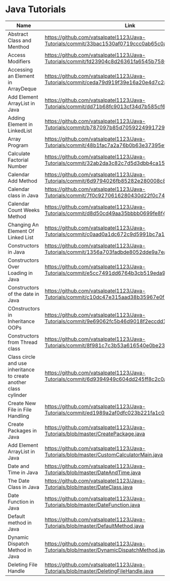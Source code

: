 # Java Tutorials

| Name                                                              | Link                                                                                         |
|-------------------------------------------------------------------|----------------------------------------------------------------------------------------------|
| Abstract Class and Menthod                                        | https://github.com/vatsalpatel1123/Java-Tutorials/commit/33bac1530af0719ccc0ab65c0ae449c7968a57c4 |
| Access Modifiers                                                  | https://github.com/vatsalpatel1123/Java-Tutorials/commit/fd23904c8d26361fa6545b7580b13f81859db076 |
| Accessing an Element in ArrayDeque                                | https://github.com/vatsalpatel1123/Java-Tutorials/commit/ceda79d919f39e16a20e4d7c28cc67175e239510 |
| Add Element ArrayList in Java                                     |https://github.com/vatsalpatel1123/Java-Tutorials/commit/dd71b68fc9013cf34d7b585cf66d1e6a03366765|
| Adding Element in LinkedList                                      |https://github.com/vatsalpatel1123/Java-Tutorials/commit/b787097b85d70592249917291927369ccaec1862|
| Array Program                                                     |https://github.com/vatsalpatel1123/Java-Tutorials/commit/48b1fac7a2a76b0b63e37395e9ca43bf518c0742|
| Calculate Factorial Number                                        |https://github.com/vatsalpatel1123/Java-Tutorials/commit/32ab2da3c82c7d5d3dbb4ca1534af1fb48337fd1|
| Calendar Add Method                                               |https://github.com/vatsalpatel1123/Java-Tutorials/commit/6d9794026fb85282e280008c8fc0a30653309943|
| Calendar class in Java                                            |https://github.com/vatsalpatel1123/Java-Tutorials/commit/7f0c9270616280430d22f0c7430e7ac72ec7b66b|
| Calendar Count Weeks Method                                       |https://github.com/vatsalpatel1123/Java-Tutorials/commit/d8d50cd49aa35bbbb0699fe8f4cc94212da0d81a|
| Changing An Element Of Linked List                                |https://github.com/vatsalpatel1123/Java-Tutorials/commit/c0aad0a1dc672c9d5991bc7a1d19451a2eb7c208|
| Constructors in Java                                              |https://github.com/vatsalpatel1123/Java-Tutorials/commit/1356a703fadbde8052dde9a7ea52e1c5a5231e95|
| Constructors Over Loading in Java                                 |https://github.com/vatsalpatel1123/Java-Tutorials/commit/e5cc7491dd6764b3cb519eda9da3bc2af4807861|
| Constructors of the date in Java                                  |https://github.com/vatsalpatel1123/Java-Tutorials/commit/c10dc47e315aad38b35967e0f1a20790b101d8bd|
| COnstructors in Inheritance OOPs                                  |https://github.com/vatsalpatel1123/Java-Tutorials/commit/9e69062fc5b46d9018f2eccdd1d84829ef829485|
| Constructors from Thread class                                    |https://github.com/vatsalpatel1123/Java-Tutorials/commit/8f981c7c3b53a616540e0be23eb5c28e28cda589|
| Class circle and use inheritance to create another class cylinder |https://github.com/vatsalpatel1123/Java-Tutorials/commit/6d9394949c604dd245ff8c2c0a3c63e49dbbb569|
| Create New File in File Handling                                  |https://github.com/vatsalpatel1123/Java-Tutorials/commit/ed1989a2af0dfc023b221fa1c0d4b5fb7d189fea|
| Create Packages in Java                                           |https://github.com/vatsalpatel1123/Java-Tutorials/blob/master/CreatePackage.java|
| Add Element ArrayList in Java                                     |https://github.com/vatsalpatel1123/Java-Tutorials/blob/master/CustomCalculatorMain.java|
| Date and Time in Java                                             |https://github.com/vatsalpatel1123/Java-Tutorials/blob/master/DateAndTime.java|
| The Date Class in Java                                            |https://github.com/vatsalpatel1123/Java-Tutorials/blob/master/DateClass.java|
| Date Function in Java                                             |https://github.com/vatsalpatel1123/Java-Tutorials/blob/master/DateFunction.java|
| Default method in Java                                            |https://github.com/vatsalpatel1123/Java-Tutorials/blob/master/DefaultMethod.java|
| Dynamic Dispatch Method in Java                                   |https://github.com/vatsalpatel1123/Java-Tutorials/blob/master/DynamicDispatchMethod.java|
| Deleting File Handle                                              |https://github.com/vatsalpatel1123/Java-Tutorials/blob/master/DeletingFileHandle.java|